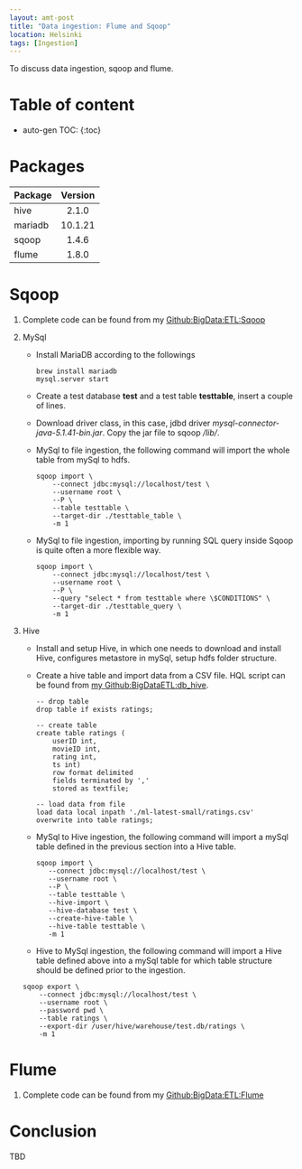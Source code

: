 ```yaml
---
layout: amt-post 
title: "Data ingestion: Flume and Sqoop"
location: Helsinki
tags: [Ingestion]
---
```


To discuss data ingestion, sqoop and flume.

# Table of content
* auto-gen TOC:
{:toc}

# Packages

| Package | Version |
|:--------|:-------:|
| hive    | 2.1.0   |
| mariadb | 10.1.21 |
| sqoop   | 1.4.6   |
| flume   | 1.8.0   |


# Sqoop

1. Complete code can be found from my [Github:BigData:ETL:Sqoop][sqooppackage]

1. MySql

   - Install MariaDB according to the followings
   
     ```shell
     brew install mariadb
     mysql.server start
     ```
   
   - Create a test database **test** and a test table **testtable**, insert a couple of lines.
   
   - Download driver class, in this case, jdbd driver *mysql-connector-java-5.1.41-bin.jar*. Copy the jar file to sqoop */lib/*.
   
   - MySql to file ingestion, the following command will import the whole table from mySql to hdfs.
   
     ```shell
     sqoop import \
         --connect jdbc:mysql://localhost/test \
         --username root \
         --P \
         --table testtable \
         --target-dir ./testtable_table \
         -m 1
     ``` 
   
   - MySql to file ingestion, importing by running SQL query inside Sqoop is quite often a more flexible way.
   
     ```shell
     sqoop import \
         --connect jdbc:mysql://localhost/test \
         --username root \
         --P \
         --query "select * from testtable where \$CONDITIONS" \
         --target-dir ./testtable_query \
         -m 1
     ```

1. Hive

   - Install and setup Hive, in which one needs to download and install Hive, configures metastore in mySql, setup hdfs folder structure.

   - Create a hive table and import data from a CSV file. HQL script can be found from [my Github:BigDataETL:db_hive][hivepackage].

     ```hql
     -- drop table 
     drop table if exists ratings;
     
     -- create table
     create table ratings (
         userID int,
         movieID int,
         rating int,
         ts int)
         row format delimited
         fields terminated by ','
         stored as textfile;
     
     -- load data from file
     load data local inpath './ml-latest-small/ratings.csv' overwrite into table ratings;
     ```  

   - MySql to Hive ingestion, the following command will import a mySql table defined in the previous section into a Hive table.

     ```shell
     sqoop import \
        --connect jdbc:mysql://localhost/test \
        --username root \
        --P \
        --table testtable \
        --hive-import \
        --hive-database test \
        --create-hive-table \
        --hive-table testtable \
        -m 1 
     ```

   - Hive to MySql ingestion, the following command will import a Hive table defined above into a mySql table for which table structure should be defined prior to the ingestion.

    ```shell
    sqoop export \
        --connect jdbc:mysql://localhost/test \
        --username root \
        --password pwd \
        --table ratings \
        --export-dir /user/hive/warehouse/test.db/ratings \
        -m 1
    ```
   
   
# Flume 

1. Complete code can be found from my [Github:BigData:ETL:Flume][flumepackage]


# Conclusion

TBD

[flumepackage]: https://github.com/hongyusu/bigdata_etl/tree/master/etl_flume
[sqooppackage]: https://github.com/hongyusu/bigdata_etl/tree/master/etl_sqoop
[hivepackage]:  https://github.com/hongyusu/bigdata_etl/tree/master/db_hive




